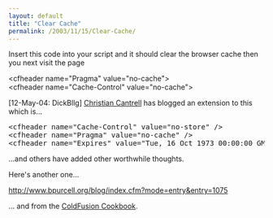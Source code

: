 ```yaml
---
layout: default
title: "Clear Cache"
permalink: /2003/11/15/Clear-Cache/
---
```


<p>Insert this code into your script and it should clear the browser cache then you next visit the page</p>
<p>&lt;cfheader name=&quot;Pragma&quot; value=&quot;no-cache&quot;&gt;<br/>&lt;cfheader name=&quot;Cache-Control&quot; value=&quot;no-cache&quot;&gt;</p>
<p>[12-May-04: DickBllg] <a class="" href="http://www.markme.com/cantrell/archives/004957.cfm" target="_blank">Christian Cantrell</a> has blogged an extension to this which is...</p><pre>&lt;cfheader name=&quot;Cache-Control&quot; value=&quot;no-store&quot; /&gt;<br/>&lt;cfheader name=&quot;Pragma&quot; value=&quot;no-cache&quot; /&gt;<br/>&lt;cfheader name=&quot;Expires&quot; value=&quot;Tue, 16 Oct 1973 00:00:00 GMT&quot; /&gt;</pre>
<p>...and others have added other worthwhile thoughts.<br/></p><p>Here's another one...<br/></p><p><a target="_blank" href="http://www.bpurcell.org/blog/index.cfm?mode=entry&amp;entry=1075">http://www.bpurcell.org/blog/index.cfm?mode=entry&amp;entry=1075</a></p><p>... and from the <a href="http://www.coldfusioncookbook.com/entry/54/How-can-I-prevent-a-browser-from-caching-my-page?" target="_blank">ColdFusion Cookbook</a>.<br type="_moz"/></p>